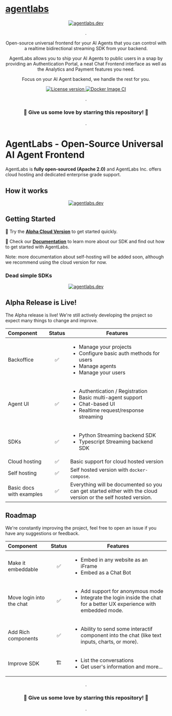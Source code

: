 # [agentlabs](https://github.com/agentlabs-inc/agentlabs)

<p align="center">
  <a href="https://agentlabs.dev"><img src="./.readme/agentlabs-banner.jpg" alt="agentlabs.dev"></a>
</p>

<p align="center">
    <em>.</em>
</p>

<p align=center>
Open-source universal frontend for your AI Agents that you can control with a realtime bidirectional streaming SDK from your backend.
</p>

<p align="center">
AgentLabs allows you to ship your AI Agents to public users in a snap by providing an Authentication Portal, a neat Chat Frontend interface as well as the Analytics and Payment features you need.
</p>

<p align=center>
Focus on your AI Agent backend, we handle the rest for you.
</p>

<p align="center">
<a href="" target="_blank">
    <img src="https://img.shields.io/badge/License-Apache 2.0-blue.svg" alt="License version">
</a>
<a href="" target="_blank">
    <img src="https://img.shields.io/badge/Status-Under Active Development-orange.svg" alt="Docker Image CI">
</a>
</p>

<p align="center">
.
</p>

<h3 align="center">
🌟 Give us some love by starring this repository! 🌟  
</h3>

<p align="center">
.
</p>


# AgentLabs - Open-Source Universal AI Agent Frontend

AgentLabs is <b>fully open-sourced (Apache 2.0)</b> and AgentLabs Inc. offers cloud hosting and dedicated enterprise grade support.

## How it works

<p align="center">
  <a href="https://agentlabs.dev"><img src="./.readme/how-it-works.jpg" alt="agentlabs.dev"></a>
</p>

## Getting Started

🌟 Try the **[Alpha Cloud Version](https://agentlabs.dev)** to get started quickly.

🌟 Check our **[Documentation](https://docs.agentlabs.dev)** to learn more about our SDK and find out how to get started with AgentLabs.

Note: more documentation about self-hosting will be added soon, although we recommend using the cloud version for now.


### Dead simple SDKs

<p align="center">
  <a href="https://agentlabs.dev"><img src="./.readme/python-sdk-example.jpeg" alt="agentlabs.dev"></a>
</p>

## Alpha Release is Live!

The Alpha release is live! We're still actively developing the project so expect many things to change and improve.

| Component                | Status | Features                                                                                                                            |
|:-------------------------|:------:|-------------------------------------------------------------------------------------------------------------------------------------|
| Backoffice               |   ✅️   | <ul><li>Manage your projects</li><li>Configure basic auth methods for users</li><li>Manage agents</li><li>Manage your users</li></ul> |
| Agent UI                 |   ✅    | <ul><li>Authentication / Registration</li><li>Basic multi-agent support</li><li>Chat-based UI</li><li>Realtime request/response streaming</li></ul> |
| SDKs                     |   ✅    | <ul><li>Python Streaming backend SDK</li><li>Typescript Streaming backend SDK</li></ul>                                             |
| Cloud hosting            |   ✅️   | Basic support for cloud hosted version                                                                                              |
| Self hosting             |   ✅️   | Self hosted version with `docker-compose`.                                                                                          |
| Basic docs with examples |   ✅️   | Everything will be documented so you can get started either with the cloud version or the self hosted version.                      |


## Roadmap

We're constantly improving the project, feel free to open an issue if you have any suggestions or feedback.

| Component                | Status | Features                                                                                                                                    |
|:-------------------------|:------:|---------------------------------------------------------------------------------------------------------------------------------------------|
| Make it embeddable       |  ✅️️   | <ul><li>Embed in any website as an iFrame</li><li>Embed as a Chat Bot</li></ul>                                                             |
| Move login into the chat |   ✅️   | <ul><li>Add support for anonymous mode</li><li>Integrate the login inside the chat for a better UX experience with embedded mode.</li></ul> |
| Add Rich components      |  ✅️️   | <ul><li>Ability to send some interactif component into the chat (like text inputs, charts, or more).</li></ul>                              |
| Improve SDK              |  🏗️   | <ul><li>List the conversations</li><li>Get user's information and more...</li></ul>                                                         |




<p align="center">
.
</p>

<h3 align="center">
🌟 Give us some love by starring this repository! 🌟  
</h3>

<p align="center">
.
</p>
